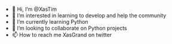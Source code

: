 - 👋 Hi, I’m @XasTim
- 👀 I’m interested in learning to develop and help the community
- 🌱 I’m currently learning Python
- 💞️ I’m looking to collaborate on Python projects
- 📫 How to reach me XasGrand on twitter

<!---
XasTim/XasTim is a ✨ special ✨ repository because its `README.md` (this file) appears on your GitHub profile.
You can click the Preview link to take a look at your changes.
--->
